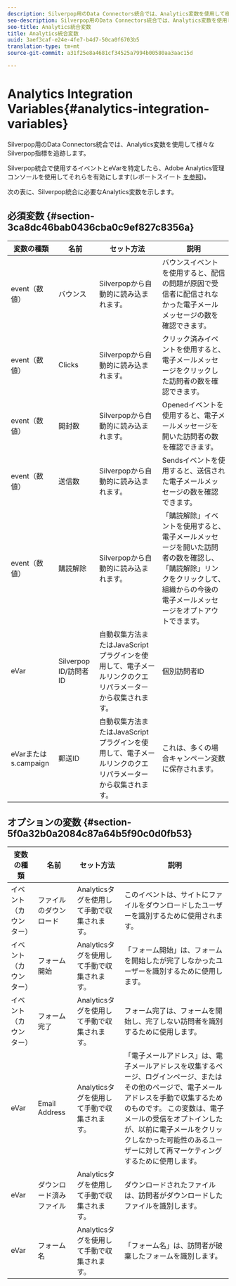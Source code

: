 ```yaml
---
description: Silverpop用のData Connectors統合では、Analytics変数を使用して様々なSilverpop指標を追跡します。
seo-description: Silverpop用のData Connectors統合では、Analytics変数を使用して様々なSilverpop指標を追跡します。
seo-title: Analytics統合変数
title: Analytics統合変数
uuid: 3aef3caf-e24e-4fe7-b4d7-50ca0f6703b5
translation-type: tm+mt
source-git-commit: a31f25e8a4681cf34525a7994b00580aa3aac15d

---
```



# Analytics Integration Variables{#analytics-integration-variables}

Silverpop用のData Connectors統合では、Analytics変数を使用して様々なSilverpop指標を追跡します。

Silverpop統合で使用するイベントとeVarを特定したら、Adobe Analytics管理コンソールを使用してそれらを有効にします(レポートスイート [を参照](https://docs.adobe.com/content/help/en/analytics/admin/manage-report-suites/report-suites-admin.html))。

次の表に、Silverpop統合に必要なAnalytics変数を示します。

## 必須変数 {#section-3ca8dc46bab0436cba0c9ef827c8356a}

| 変数の種類 | 名前 | セット方法 | 説明 |
|---|---|---|---|
| event（数値） | バウンス | Silverpopから自動的に読み込まれます。 | バウンスイベントを使用すると、配信の問題が原因で受信者に配信されなかった電子メールメッセージの数を確認できます。 |
| event（数値） | Clicks | Silverpopから自動的に読み込まれます。 | クリック済みイベントを使用すると、電子メールメッセージをクリックした訪問者の数を確認できます。 |
| event（数値） | 開封数 | Silverpopから自動的に読み込まれます。 | Openedイベントを使用すると、電子メールメッセージを開いた訪問者の数を確認できます。 |
| event（数値） | 送信数 | Silverpopから自動的に読み込まれます。 | Sendsイベントを使用すると、送信された電子メールメッセージの数を確認できます。 |
| event（数値） | 購読解除 | Silverpopから自動的に読み込まれます。 | 「購読解除」イベントを使用すると、電子メールメッセージを開いた訪問者の数を確認し、「購読解除」リンクをクリックして、組織からの今後の電子メールメッセージをオプトアウトできます。 |
| eVar | Silverpop ID/訪問者ID | 自動収集方法またはJavaScriptプラグインを使用して、電子メールリンクのクエリパラメーターから収集されます。 | 個別訪問者ID |
| eVarまたはs.campaign | 郵送ID | 自動収集方法またはJavaScriptプラグインを使用して、電子メールリンクのクエリパラメーターから収集されます。 | これは、多くの場合キャンペーン変数に保存されます。 |

## オプションの変数 {#section-5f0a32b0a2084c87a64b5f90c0d0fb53}

| 変数の種類 | 名前 | セット方法 | 説明 |
|---|---|---|---|
| イベント（カウンター） | ファイルのダウンロード | Analyticsタグを使用して手動で収集されます。 | このイベントは、サイトにファイルをダウンロードしたユーザーを識別するために使用されます。 |
| イベント（カウンター） | フォーム開始 | Analyticsタグを使用して手動で収集されます。 | 「フォーム開始」は、フォームを開始したが完了しなかったユーザーを識別するために使用します。 |
| イベント（カウンター） | フォーム完了 | Analyticsタグを使用して手動で収集されます。 | フォーム完了は、フォームを開始し、完了しない訪問者を識別するために使用します。 |
| eVar | Email Address | Analyticsタグを使用して手動で収集されます。 | 「電子メールアドレス」は、電子メールアドレスを収集するページ、ログインページ、またはその他のページで、電子メールアドレスを手動で収集するためのものです。 この変数は、電子メールの受信をオプトインしたが、以前に電子メールをクリックしなかった可能性のあるユーザーに対して再マーケティングするために使用します。 |
| eVar | ダウンロード済みファイル | Analyticsタグを使用して手動で収集されます。 | ダウンロードされたファイルは、訪問者がダウンロードしたファイルを識別します。 |
| eVar | フォーム名 | Analyticsタグを使用して手動で収集されます。 | 「フォーム名」は、訪問者が破棄したフォームを識別します。 |

